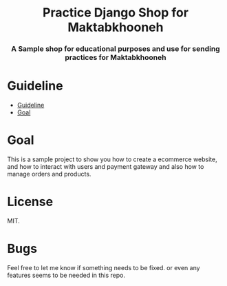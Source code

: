 <h1 align="center">Practice Django Shop for Maktabkhooneh</h1>
<h3 align="center">A Sample shop for educational purposes and use for sending practices for Maktabkhooneh </h3>
 
# Guideline
- [Guideline](#guideline)
- [Goal](#goal)


# Goal

This is a sample project to show you how to create a ecommerce website, and how to interact with users and payment gateway and also how to manage orders and products.


# License
MIT.


# Bugs
Feel free to let me know if something needs to be fixed. or even any features seems to be needed in this repo.

